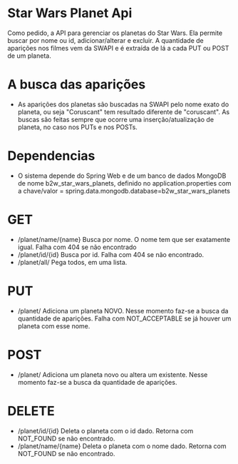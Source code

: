 # Star Wars Planet Api


Como pedido, a API para gerenciar os planetas do Star Wars. Ela permite buscar por nome ou id, adicionar/alterar e excluir. A quantidade de aparições nos filmes vem da SWAPI e é extraída de lá a cada PUT ou POST de um planeta.
# A busca das aparições
- As aparições dos planetas são buscadas na SWAPI pelo nome exato do planeta, ou seja "Coruscant" tem resultado diferente de "coruscant". As buscas são feitas sempre que ocorre uma inserção/atualização de planeta, no caso nos PUTs e nos POSTs.

# Dependencias
- O sistema depende do Spring Web e de um banco de dados MongoDB de nome b2w_star_wars_planets, definido no application.properties com a chave/valor = spring.data.mongodb.database=b2w_star_wars_planets

# GET

  - /planet/name/{name}   Busca por nome. O nome tem que ser exatamente igual. Falha com 404 se não encontrado
  - /planet/id/{id} Busca por id. Falha com 404 se não encontrado.
  - /planet/all/ Pega todos, em uma lista.

# PUT
  - /planet/ Adiciona um planeta NOVO. Nesse momento faz-se a busca da quantidade de aparições. Falha com NOT_ACCEPTABLE se já houver um planeta com esse nome.

# POST
  - /planet/ Adiciona um planeta novo ou altera um existente. Nesse momento faz-se a busca da quantidade de aparições.

# DELETE
  - /planet/id/{id} Deleta o planeta com o id dado. Retorna com NOT_FOUND se não encontrado.
  - /planet/name/{name} Deleta o planeta com o nome dado. Retorna com NOT_FOUND se não encontrado.


